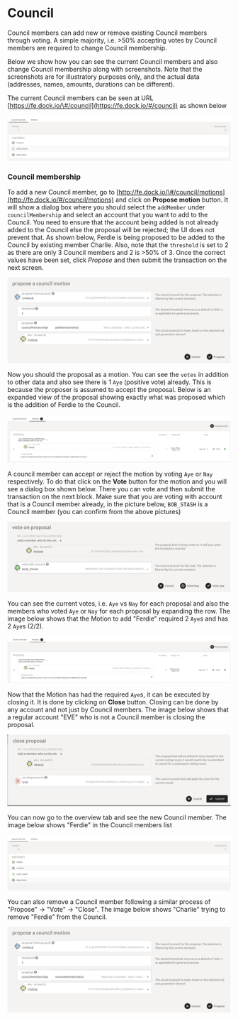 # Council

Council members can add new or remove existing Council members through voting. A simple majority, i.e. &gt;50% accepting votes by Council members are required to change Council membership.

Below we show how you can see the current Council members and also change Council membership along with screenshots. Note that the screenshots are for illustratory purposes only, and the actual data \(addresses, names, amounts, durations can be different\).

The current Council members can be seen at URL [https://fe.dock.io/\#/council](https://fe.dock.io/#/council) as shown below

![Council members](../../../../.gitbook/assets/council-member-list.png)

### Council membership

To add a new Council member, go to [http://fe.dock.io/\#/council/motions](http://fe.dock.io/#/council/motions) and click on **Propose motion** button. It will show a dialog box where you should select the `addMember` under `councilMembership` and select an account that you want to add to the Council. You need to ensure that the account being added is not already added to the Council else the proposal will be rejected; the UI does not prevent that. As shown below, Ferdie is being proposed to be added to the Council by existing member Charlie. Also, note that the `threshold` is set to 2 as there are only 3 Council members and 2 is &gt;50% of 3. Once the correct values have been set, click _Propose_ and then submit the transaction on the next screen.

![A council proposal](../../../../.gitbook/assets/propose-council-add.png)

Now you should the proposal as a motion. You can see the `votes` in addition to other data and also see there is 1 `Aye` \(positive vote\) already. This is because the proposer is assumed to accept the proposal. Below is an expanded view of the proposal showing exactly what was proposed which is the addition of Ferdie to the Council.

![Council motions](../../../../.gitbook/assets/council-add-motion.png)

A council member can accept or reject the motion by voting `Aye` or `Nay` respectively. To do that click on the **Vote** button for the motion and you will see a dialog box shown below. There you can vote and then submit the transaction on the next block. Make sure that you are voting with account that is a Council member already, in the picture below, `BOB_STASH` is a Council member \(you can confirm from the above pictures\)

![](../../../../.gitbook/assets/council-add-vote.png)

You can see the current votes, i.e. `Aye` vs `Nay` for each proposal and also the members who voted `Aye` or `Nay` for each proposal by expanding the row. The image below shows that the Motion to add "Ferdie" required 2 `Aye`s and has 2 `Aye`s \(2/2\).

![](../../../../.gitbook/assets/council-motion-aye.png)

Now that the Motion has had the required `Aye`s, it can be executed by closing it. It is done by clicking on **Close** button. Closing can be done by any account and not just by Council members. The image below shows that a regular account "EVE" who is not a Council member is closing the proposal.

![](../../../../.gitbook/assets/council-add-close.png)



You can now go to the overview tab and see the new Council member. The image below shows "Ferdie" in the Council members list

![](../../../../.gitbook/assets/council-members-updated.png)



You can also remove a Council member following a similar process of "Propose" -&gt; "Vote" -&gt; "Close". The image below shows "Charlie" trying to remove "Ferdie" from the Council.

![](../../../../.gitbook/assets/propose-council-remove.png)


